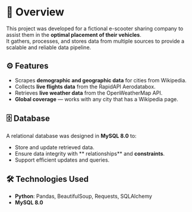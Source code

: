 # 📌 Overview
This project was developed for a fictional e-scooter sharing company to assist them in the **optimal placement of their vehicles**.  
It gathers, processes, and stores data from multiple sources to provide a scalable and reliable data pipeline.

## ⚙️ Features
- Scrapes **demographic and geographic data** for cities from Wikipedia.  
- Collects **live flights data** from the RapidAPI Aerodatabox.  
- Retrieves **live weather data** from the OpenWeatherMap API.  
- **Global coverage** — works with any city that has a Wikipedia page.  


## 🗄️ Database
A relational database was designed in **MySQL 8.0** to:  
- Store and update retrieved data.  
- Ensure data integrity with ** relationships**  and **constraints**.  
- Support efficient updates and queries.  

## 🛠️ Technologies Used
- **Python**: Pandas, BeautifulSoup, Requests, SQLAlchemy  
- **MySQL 8.0**  
